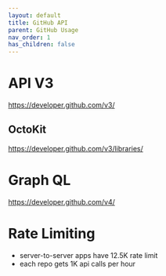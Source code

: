 ```yaml
---
layout: default
title: GitHub API 
parent: GitHub Usage
nav_order: 1
has_children: false
---
```


# API V3

https://developer.github.com/v3/

## OctoKit

https://developer.github.com/v3/libraries/

# Graph QL

https://developer.github.com/v4/

# Rate Limiting 

- server-to-server apps have 12.5K rate limit
- each repo gets 1K api calls per hour
